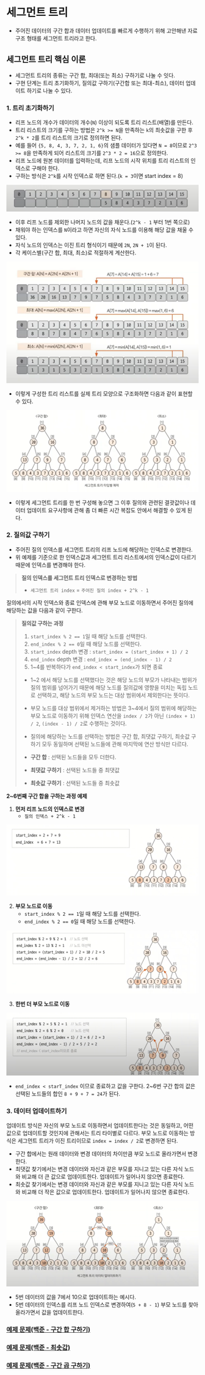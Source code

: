 # 세그먼트 트리

- 주어진 데이터의 구간 합과 데이터 업데이트를 빠르게 수행하기 위해 고안해낸 자료구조 형태를 세그먼트 트리라고 한다.

## 세그먼트 트리 핵심 이론

- 세그먼트 트리의 종류는 구간 합, 최대(또는 최소) 구하기로 나눌 수 잇다.
- 구현 단계는 트리 초기화하기, 질의값 구하기(구간합 또는 최대-최소), 데이터 업데이트 하기로 나눌 수 있다.

### 1. **트리 초기화하기**

- 리프 노드의 개수가 데이터의 개수(`N`) 이상이 되도록 트리 리스트(배열)를 만든다.
- 트리 리스트의 크기를 구하는 방법은 `2^k >= N`을 만족하는 `k`의 최솟값을 구한 후 `2^k * 2`를 트리 리스트의 크기로 정의하면 된다.
- 예를 들어 `{5, 8, 4, 3, 7, 2, 1, 6}`의 샘플 데이터가 있다면 `N = 8`이므로 `2^3 >= 8`을 만족하게 되어 리스트의 크기를 `2^3 * 2 = 16`으로 정의한다.
- 리프 노드에 원본 데이터를 입력하는데, 리프 노드의 시작 위치를 트리 리스트의 인덱스로 구해야 한다.
- 구하는 방식은 `2^k`를 시작 인덱스로 하면 된다.(`k = 3`이면 start index = 8)

![img.png](image/img.png)

- 이후 리프 노드를 제외한 나머지 노드의 값을 채운다.(`2^k - 1` 부터 1번 쪽으로)
- 채워야 하는 인덱스를 `N`이라고 하면 자신의 자식 노드를 이용해 해당 값을 채울 수 있다.
- 자식 노드의 인덱스는 이진 트리 형식이기 때문에 `2N`, `2N + 1`이 된다.
- 각 케이스별(구간 합, 최대, 최소)로 적절하게 계산한다.

![img_1.png](image/img_1.png)

- 이렇게 구성한 트리 리스트를 실제 트리 모양으로 구조화하면 다음과 같이 표현할 수 있다.

![img_2.png](image/img_2.png)

- 이렇게 세그먼트 트리를 한 번 구성해 놓으면 그 이후 질의와 관련된 결괏값이나 데이터 업데이트 요구사항에 관해 좀 더 빠른 시간 복잡도 안에서 해결할 수 있게 된다.

### 2. **질의값 구하기**
- 주어진 질의 인덱스를 세그먼트 트리의 리프 노드에 해당하는 인덱스로 변경한다.
- 위 예제를 기준으로 한 인덱스값과 세그먼트 트리 리스트에서의 인덱스값이 다르기 때문에 인덱스를 변경해야 한다.

> **질의 인덱스를 세그먼트 트리 인덱스로 변경하는 방법**
> - `세그먼트 트리 index` = `주어진 질의 index + 2^k - 1`

질의에서의 시작 인덱스와 종료 인덱스에 관해 부모 노드로 이동하면서 주어진 질의에 해당하는 값을 다음과 같이 구한다.

> **질의값 구하는 과정**
> 1. `start_index % 2 == 1`일 때 해당 노드를 선택한다.
> 2. `end_index % 2 == 0`일 때 해당 노드를 선택한다.
> 3. `start_index` depth 변경 : `start_index = (start_index + 1) / 2`
> 4. `end_index` depth 변경 : `end_index = (end_index - 1) / 2`
> 5. 1~4를 반복하다가 `end_index < start_index`가 되면 종료
> 
> - 1~2 에서 해당 노드를 선택했다는 것은 해당 노드의 부모가 나타내는 범위가 질의 범위를 넘어가기 때문에 해당 노드를 질의값에 영향을 미치는 독립 노드로 
>   선택하고, 해당 노드의 부모 노드는 대상 범위에서 제외한다는 뜻이다.
> - 부모 노드를 대상 범위에서 제거하는 방법은 3~4에서 질의 범위에 해당하는 부모 노드로 이동하기 위해 인덱스 연산을 `index / 2`가 아닌
>   `(index + 1) / 2`, `(index - 1) / 2`로 수행하는 것이다.
> 
> 
> 
> - 질의에 해당하는 노드를 선택하는 방법은 구간 합, 최댓값 구하기, 최솟값 구하기 모두 동일하며 선택된 노드들에 관해 마지막에 연산 방식만 다르다.
> - **구간 합** : 선택된 노드들을 모두 더한다.
> - **최댓값 구하기** : 선택된 노드들 중 최댓값
> - **최솟값 구하기** : 선택된 노드들 중 최솟값

**2~6번째 구간 합을 구하는 과정 예제**

1. **먼저 리프 노드의 인덱스로 변경**
   - `질의 인덱스 + 2^k - 1`

![img_3.png](image/img_3.png)

2. **부모 노드로 이동**
   - `start_index % 2 == 1`일 때 해당 노드를 선택한다.
   - `end_index % 2 == 0`일 때 해당 노드를 선택한다.

![img_4.png](image/img_4.png)

3. **한번 더 부모 노드로 이동**

![img_5.png](image/img_5.png)

- `end_index < starT_index` 이므로 종료하고 값을 구한다. 2~6번 구간 합의 값은 선택된 노드들의 합인 `8 + 9 + 7 = 24`가 된다.

### 3. **데이터 업데이트하기**

업데이트 방식은 자신의 부모 노드로 이동하면서 업데이트한다는 것은 동일하고, 어떤 값으로 업데이트할 것인지에 관해서는 트리 타이별로 다르다.
부모 노드로 이동하는 방식은 세그먼트 트리가 이진 트리이므로 `index = index / 2`로 변경하면 된다.

- 구간 합에서는 원래 데이터와 변경 데이터의 차이만큼 부모 노드로 올라가면서 변경한다.
- 최댓값 찾기에서는 변경 데이터와 자신과 같은 부모를 지니고 있는 다른 자식 노드와 비교해 더 큰 값으로 업데이트한다. 업데이트가 일어나지 않으면 종료한다.
- 최솟값 찾기에서는 변경 데이터와 자신과 같은 부모를 지니고 있는 다른 자식 노드와 비교해 더 작은 값으로 업데이트한다. 업데이트가 일어나지 않으면 종료한다.

![img_6.png](image/img_6.png)

- 5번 데이터의 값을 7에서 10으로 업데이트하는 예시다.
- 5번 데이터의 인덱스를 리프 노드 인덱스로 변경하여(`5 + 8 - 1`) 부모 노드를 찾아 올라가면서 값을 업데이트한다.



### [예제 문제(백준 - 구간 합 구하기)](https://github.com/genesis12345678/TIL/blob/main/algorithm/tree/segment/Example_1.md#%EC%84%B8%EA%B7%B8%EB%A8%BC%ED%8A%B8-%ED%8A%B8%EB%A6%AC-%EC%98%88%EC%A0%9C---1)

### [예제 문제(백준 - 최솟값)](https://github.com/genesis12345678/TIL/blob/main/algorithm/tree/segment/Example_2.md#%EC%84%B8%EA%B7%B8%EB%A8%BC%ED%8A%B8-%ED%8A%B8%EB%A6%AC-%EC%98%88%EC%A0%9C---2)

### [예제 문제(백준 - 구간 곱 구하기)](https://github.com/genesis12345678/TIL/blob/main/algorithm/tree/segment/Example_3.md#%EC%84%B8%EA%B7%B8%EB%A8%BC%ED%8A%B8-%ED%8A%B8%EB%A6%AC-%EC%98%88%EC%A0%9C---3)